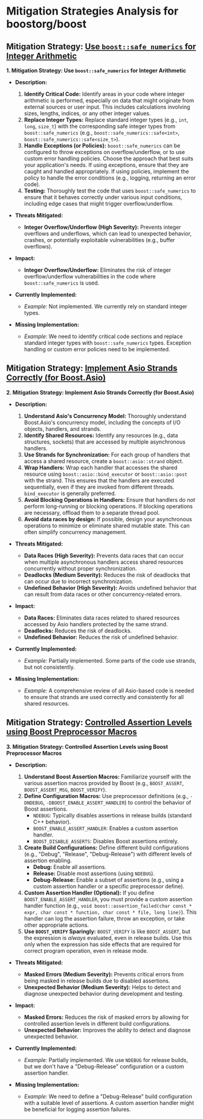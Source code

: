 # Mitigation Strategies Analysis for boostorg/boost

## Mitigation Strategy: [Use `boost::safe_numerics` for Integer Arithmetic](./mitigation_strategies/use__boostsafe_numerics__for_integer_arithmetic.md)

**1. Mitigation Strategy: Use `boost::safe_numerics` for Integer Arithmetic**

*   **Description:**
    1.  **Identify Critical Code:** Identify areas in your code where integer arithmetic is performed, especially on data that might originate from external sources or user input. This includes calculations involving sizes, lengths, indices, or any other integer values.
    2.  **Replace Integer Types:** Replace standard integer types (e.g., `int`, `long`, `size_t`) with the corresponding safe integer types from `boost::safe_numerics` (e.g., `boost::safe_numerics::safe<int>`, `boost::safe_numerics::safe<size_t>`).
    3.  **Handle Exceptions (or Policies):** `boost::safe_numerics` can be configured to throw exceptions on overflow/underflow, or to use custom error handling policies. Choose the approach that best suits your application's needs. If using exceptions, ensure that they are caught and handled appropriately. If using policies, implement the policy to handle the error conditions (e.g., logging, returning an error code).
    4.  **Testing:** Thoroughly test the code that uses `boost::safe_numerics` to ensure that it behaves correctly under various input conditions, including edge cases that might trigger overflow/underflow.

*   **Threats Mitigated:**
    *   **Integer Overflow/Underflow (High Severity):** Prevents integer overflows and underflows, which can lead to unexpected behavior, crashes, or potentially exploitable vulnerabilities (e.g., buffer overflows).

*   **Impact:**
    *   **Integer Overflow/Underflow:** Eliminates the risk of integer overflow/underflow vulnerabilities in the code where `boost::safe_numerics` is used.

*   **Currently Implemented:**
    *   *Example:* Not implemented. We currently rely on standard integer types.

*   **Missing Implementation:**
    *   *Example:*  We need to identify critical code sections and replace standard integer types with `boost::safe_numerics` types.  Exception handling or custom error policies need to be implemented.

## Mitigation Strategy: [Implement Asio Strands Correctly (for Boost.Asio)](./mitigation_strategies/implement_asio_strands_correctly__for_boost_asio_.md)

**2. Mitigation Strategy: Implement Asio Strands Correctly (for Boost.Asio)**

*   **Description:**
    1.  **Understand Asio's Concurrency Model:** Thoroughly understand Boost.Asio's concurrency model, including the concepts of I/O objects, handlers, and strands.
    2.  **Identify Shared Resources:** Identify any resources (e.g., data structures, sockets) that are accessed by multiple asynchronous handlers.
    3.  **Use Strands for Synchronization:** For each group of handlers that access a shared resource, create a `boost::asio::strand` object.
    4.  **Wrap Handlers:** Wrap each handler that accesses the shared resource using `boost::asio::bind_executor` or `boost::asio::post` with the strand. This ensures that the handlers are executed sequentially, even if they are invoked from different threads.  `bind_executor` is generally preferred.
    5.  **Avoid Blocking Operations in Handlers:** Ensure that handlers do *not* perform long-running or blocking operations.  If blocking operations are necessary, offload them to a separate thread pool.
    6. **Avoid data races by design:** If possible, design your asynchronous operations to minimize or eliminate shared mutable state. This can often simplify concurrency management.

*   **Threats Mitigated:**
    *   **Data Races (High Severity):** Prevents data races that can occur when multiple asynchronous handlers access shared resources concurrently without proper synchronization.
    *   **Deadlocks (Medium Severity):** Reduces the risk of deadlocks that can occur due to incorrect synchronization.
    *   **Undefined Behavior (High Severity):** Avoids undefined behavior that can result from data races or other concurrency-related errors.

*   **Impact:**
    *   **Data Races:** Eliminates data races related to shared resources accessed by Asio handlers protected by the same strand.
    *   **Deadlocks:** Reduces the risk of deadlocks.
    *   **Undefined Behavior:** Reduces the risk of undefined behavior.

*   **Currently Implemented:**
    *   *Example:* Partially implemented.  Some parts of the code use strands, but not consistently.

*   **Missing Implementation:**
    *   *Example:*  A comprehensive review of all Asio-based code is needed to ensure that strands are used correctly and consistently for all shared resources.

## Mitigation Strategy: [Controlled Assertion Levels using Boost Preprocessor Macros](./mitigation_strategies/controlled_assertion_levels_using_boost_preprocessor_macros.md)

**3. Mitigation Strategy: Controlled Assertion Levels using Boost Preprocessor Macros**

*   **Description:**
    1.  **Understand Boost Assertion Macros:** Familiarize yourself with the various assertion macros provided by Boost (e.g., `BOOST_ASSERT`, `BOOST_ASSERT_MSG`, `BOOST_VERIFY`).
    2.  **Define Configuration Macros:** Use preprocessor definitions (e.g., `-DNDEBUG`, `-DBOOST_ENABLE_ASSERT_HANDLER`) to control the behavior of Boost assertions.
        *   `NDEBUG`: Typically disables assertions in release builds (standard C++ behavior).
        *   `BOOST_ENABLE_ASSERT_HANDLER`: Enables a custom assertion handler.
        *   `BOOST_DISABLE_ASSERTS`: Disables Boost assertions entirely.
    3.  **Create Build Configurations:** Define different build configurations (e.g., "Debug", "Release", "Debug-Release") with different levels of assertion enabling.
        *   **Debug:** Enable all assertions.
        *   **Release:** Disable most assertions (using `NDEBUG`).
        *   **Debug-Release:** Enable a subset of assertions (e.g., using a custom assertion handler or a specific preprocessor define).
    4.  **Custom Assertion Handler (Optional):** If you define `BOOST_ENABLE_ASSERT_HANDLER`, you must provide a custom assertion handler function (e.g., `void boost::assertion_failed(char const * expr, char const * function, char const * file, long line)`). This handler can log the assertion failure, throw an exception, or take other appropriate actions.
    5. **Use `BOOST_VERIFY` Sparingly:** `BOOST_VERIFY` is like `BOOST_ASSERT`, but the expression is *always* evaluated, even in release builds. Use this only when the expression has side effects that are required for correct program operation, even in release mode.

*   **Threats Mitigated:**
    *   **Masked Errors (Medium Severity):** Prevents critical errors from being masked in release builds due to disabled assertions.
    *   **Unexpected Behavior (Medium Severity):** Helps to detect and diagnose unexpected behavior during development and testing.

*   **Impact:**
    *   **Masked Errors:** Reduces the risk of masked errors by allowing for controlled assertion levels in different build configurations.
    *   **Unexpected Behavior:** Improves the ability to detect and diagnose unexpected behavior.

*   **Currently Implemented:**
    *   *Example:* Partially implemented. We use `NDEBUG` for release builds, but we don't have a "Debug-Release" configuration or a custom assertion handler.

*   **Missing Implementation:**
    *   *Example:*  We need to define a "Debug-Release" build configuration with a suitable level of assertions.  A custom assertion handler might be beneficial for logging assertion failures.

